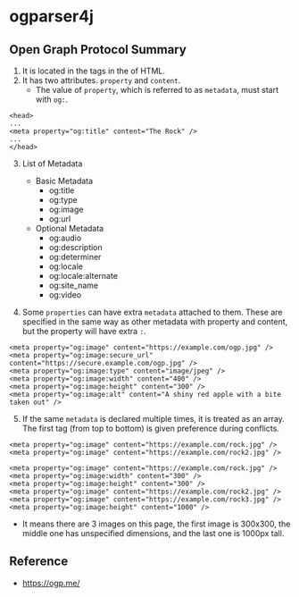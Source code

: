 # ogparser4j

## Open Graph Protocol Summary
1. It is located in the <meta> tags in the <head> of HTML.
2. It has two attributes. `property` and `content`.
    - The value of `property`, which is referred to as `metadata`, must start with `og:`.
```
<head>
...
<meta property="og:title" content="The Rock" />
...
</head>
```

3. List of Metadata
    - Basic Metadata
        - og:title
        - og:type
        - og:image
        - og:url
    - Optional Metadata
        - og:audio
        - og:description
        - og:determiner
        - og:locale
        - og:locale:alternate
        - og:site_name
        - og:video

4. Some `properties` can have extra `metadata` attached to them. These are specified in the same way as other metadata with property and content, but the property will have extra `:`.
```
<meta property="og:image" content="https://example.com/ogp.jpg" />
<meta property="og:image:secure_url" content="https://secure.example.com/ogp.jpg" />
<meta property="og:image:type" content="image/jpeg" />
<meta property="og:image:width" content="400" />
<meta property="og:image:height" content="300" />
<meta property="og:image:alt" content="A shiny red apple with a bite taken out" />
```

5. If the same `metadata` is declared multiple times, it is treated as an array. The first tag (from top to bottom) is given preference during conflicts.
```
<meta property="og:image" content="https://example.com/rock.jpg" />
<meta property="og:image" content="https://example.com/rock2.jpg" />
```

```
<meta property="og:image" content="https://example.com/rock.jpg" />
<meta property="og:image:width" content="300" />
<meta property="og:image:height" content="300" />
<meta property="og:image" content="https://example.com/rock2.jpg" />
<meta property="og:image" content="https://example.com/rock3.jpg" />
<meta property="og:image:height" content="1000" />
```
- It means there are 3 images on this page, the first image is 300x300, the middle one has unspecified dimensions, and the last one is 1000px tall.

## Reference
- https://ogp.me/

